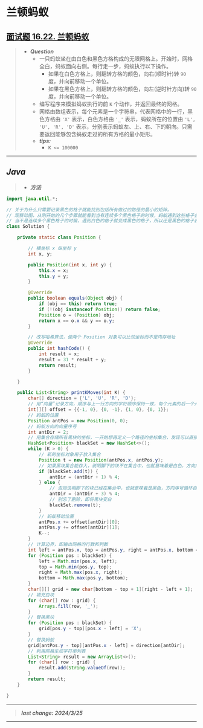# 兰顿蚂蚁

## [面试题 16.22. 兰顿蚂蚁](https://leetcode.cn/problems/langtons-ant-lcci/)

> - ***Question***
>   - 一只蚂蚁坐在由白色和黑色方格构成的无限网格上。开始时，网格全白，蚂蚁面向右侧。每行走一步，蚂蚁执行以下操作。
>     - 如果在白色方格上，则翻转方格的颜色，向右(顺时针)转 `90` 度，并向前移动一个单位。
>     - 如果在黑色方格上，则翻转方格的颜色，向左(逆时针方向)转 `90` 度，并向前移动一个单位。
>   - 编写程序来模拟蚂蚁执行的前 `K` 个动作，并返回最终的网格。
>   - 网格由数组表示，每个元素是一个字符串，代表网格中的一行，黑色方格由 `'X'` 表示，白色方格由 `'_'` 表示，蚂蚁所在的位置由 `'L', 'U', 'R', 'D'` 表示，分别表示蚂蚁左、上、右、下的朝向。只需要返回能够包含蚂蚁走过的所有方格的最小矩形。
>   - ***tips:***
>     - `K <= 100000`

---

## *Java*

> - ***方法***

```java
import java.util.*;

// 关于为什么只需要记录黑色的格子就能找到包括所有做过的路径的最小的矩阵。
// 观察动图，从刚开始的几个步骤就能看到当有连续多个黑色格子的时候，蚂蚁遇到这些格子会把内部的黑色格子变成白色，但是外部的黑色格子保留，所以留下的黑色格子就是代表最大的范围。
// 当不是连续多个黑色格子的时候，遇到白色的格子就变成黑色的格子，所以还是黑色的格子表示走过的最大范围。
class Solution {

    private static class Position {

        // 横坐标 x 纵坐标 y
        int x, y;

        public Position(int x, int y) {
            this.x = x;
            this.y = y;
        }

        @Override
        public boolean equals(Object obj) {
            if (obj == this) return true;
            if (!(obj instanceof Position)) return false;
            Position o = (Position) obj;
            return x == o.x && y == o.y;
        }

        // 改写哈希算法，使两个 Position 对象可以比较坐标而不是内存地址
        @Override
        public int hashCode() {
            int result = x;
            result = 31 * result + y;
            return result;
        }

    }

    public List<String> printKMoves(int K) {
        char[] direction = {'L', 'U', 'R', 'D'};
        // 用“向量”记录方向，顺序与上一行方向的字符顺序保持一致，每个元素的后一个元素都是可以90°向右变换得到的
        int[][] offset = {{-1, 0}, {0, -1}, {1, 0}, {0, 1}};
        // 蚂蚁的位置
        Position antPos = new Position(0, 0);
        // 蚂蚁方向的向量序号
        int antDir = 2;
        // 用集合存储所有黑块的坐标，一开始想再定义一个路径的坐标集合，发现可以直接用黑块+蚂蚁位置也能过
        HashSet<Position> blackSet = new HashSet<>();
        while (K > 0) {
            // 新的坐标对象用于放入集合
            Position t = new Position(antPos.x, antPos.y);
            // 如果黑块集合能存入，说明脚下的块不在集合中，也就意味着是白色，方向序号循环自增1
            if (blackSet.add(t)) {
                antDir = (antDir + 1) % 4;
            } else {
                // 否则说明脚下的块已经在集合中，也就意味着是黑色，方向序号循环自增3，相当于自减1，但是Math.floorMod取模可能消耗大？用+3替代
                antDir = (antDir + 3) % 4;
                // 别忘了删除，即将黑块变白
                blackSet.remove(t);
            }
            // 蚂蚁移动位置
            antPos.x += offset[antDir][0];
            antPos.y += offset[antDir][1];
            K--;
        }
        // 计算边界，即输出网格的行数和列数
        int left = antPos.x, top = antPos.y, right = antPos.x, bottom = antPos.y;
        for (Position pos : blackSet) {
            left = Math.min(pos.x, left);
            top = Math.min(pos.y, top);
            right = Math.max(pos.x, right);
            bottom = Math.max(pos.y, bottom);
        }
        char[][] grid = new char[bottom - top + 1][right - left + 1];
        // 填充白块
        for (char[] row : grid) {
            Arrays.fill(row, '_');
        }
        // 替换黑块
        for (Position pos : blackSet) {
            grid[pos.y - top][pos.x - left] = 'X';
        }
        // 替换蚂蚁
        grid[antPos.y - top][antPos.x - left] = direction[antDir];
        // 利用网格生成字符串列表
        List<String> result = new ArrayList<>();
        for (char[] row : grid) {
            result.add(String.valueOf(row));
        }
        return result;
    }

}
```

---

> ***last change: 2024/3/25***

---

